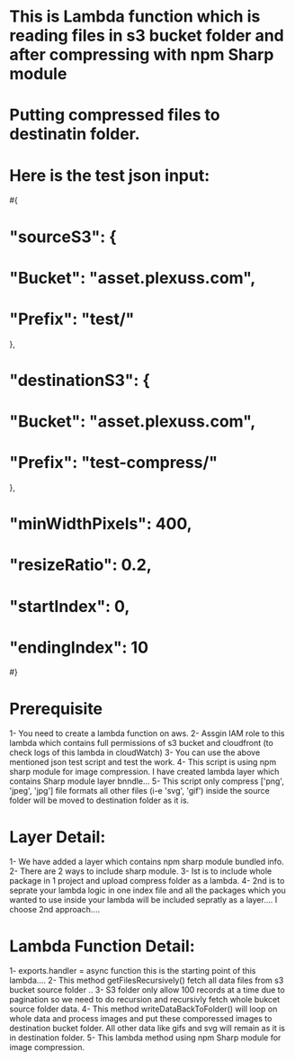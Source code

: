 # This is Lambda function which is reading files in s3 bucket folder and after compressing with npm Sharp module 
# Putting compressed files to destinatin folder.
# Here is the test json input:
#{
#  "sourceS3": {
#    "Bucket": "asset.plexuss.com",
#    "Prefix": "test/"
  },
#  "destinationS3": {
#    "Bucket": "asset.plexuss.com",
#    "Prefix": "test-compress/"
  },
#  "minWidthPixels": 400,
#  "resizeRatio": 0.2,
#  "startIndex": 0,
#  "endingIndex": 10
#}

# Prerequisite
1- You need to create a lambda function on aws.
2- Assgin IAM role to this lambda which contains full permissions of s3 bucket and cloudfront (to check logs of this lambda in cloudWatch)
3- You can use the above mentioned json test script and test the work.
4- This script is using npm sharp module for image compression. I have created lambda layer which contains Sharp module layer bnndle...
5- This script only compress ['png', 'jpeg', 'jpg'] file formats all other files (i-e 'svg', 'gif') inside the source folder will be moved to destination folder as it is.

# Layer Detail:
1- We have added a layer which contains npm sharp module bundled info.
2- There are 2 ways to include sharp module.
3- Ist is to include whole package in 1 project and upload compress folder as a lambda.
4- 2nd is to seprate your lambda logic in one index file and all the packages which you wanted to use inside your lambda
will be included sepratly as a layer.... I choose 2nd approach....

# Lambda Function Detail:
1- exports.handler = async function this is the starting point of this lambda....
2- This method getFilesRecursively() fetch all data files from s3 bucket source folder ..
3- S3 folder only allow 100 records at a time due to pagination so we need to do recursion and recursivly fetch whole bukcet source folder data.
4- This method writeDataBackToFolder() will loop on whole data and process images and put these comporessed images to destination bucket folder. All other data like gifs and svg will remain as it is in destination folder.
5- This lambda method using npm Sharp module for image compression.



